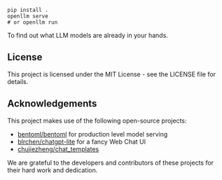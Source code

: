 ```
pip install .
openllm serve
# or openllm run
```
To find out what LLM models are already in your hands.

License
-------

This project is licensed under the MIT License - see the LICENSE file for details.

Acknowledgements
----------------

This project makes use of the following open-source projects:

* [bentoml/bentoml](https://github.com/bentoml/bentoml) for production level model serving
* [blrchen/chatgpt-lite](https://github.com/blrchen/chatgpt-lite) for a fancy Web Chat UI
* [chujiezheng/chat_templates](https://github.com/chujiezheng/chat_templates)

We are grateful to the developers and contributors of these projects for their hard work and dedication.
